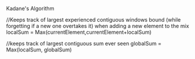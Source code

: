 ​Kadane's Algorithm

//Keeps track of largest experienced contiguous windows bound (while forgetting if a new one overtakes it) when adding a new element to the mix
localSum = Max(currentElement,currentElement+localSum)

//keeps track of largest contiguous sum ever seen
globalSum = Max(localSum, globalSum)
